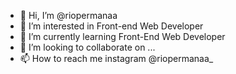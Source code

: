 - 👋 Hi, I’m @riopermanaa
- 👀 I’m interested in Front-end Web Developer 
- 🌱 I’m currently learning Front-End Web Developer 
- 💞️ I’m looking to collaborate on ...
- 📫 How to reach me instagram @riopermanaa_

<!---
riopermanaa/riopermanaa is a ✨ special ✨ repository because its `README.md` (this file) appears on your GitHub profile.
You can click the Preview link to take a look at your changes.
--->
